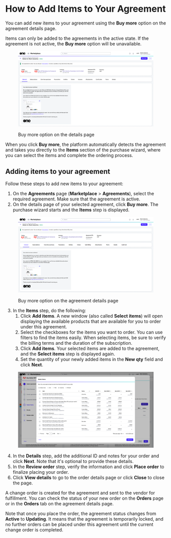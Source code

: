 # How to Add Items to Your Agreement

You can add new items to your agreement using the **Buy more** option on the agreement details page.&#x20;

Items can only be added to the agreements in the active state. If the agreement is not active, the **Buy more** option will be unavailable.&#x20;

<figure><img src="../../../.gitbook/assets/image (82).png" alt=""><figcaption><p> Buy more option on the details page</p></figcaption></figure>

When you click **Buy more**, the platform automatically detects the agreement and takes you directly to the **Items** section of the purchase wizard, where you can select the items and complete the ordering process.

## Adding items to your agreement <a href="#adding-new-items-to-your-agreement" id="adding-new-items-to-your-agreement"></a>

Follow these steps to add new items to your agreement:

1. On the **Agreements** page (**Marketplace** > **Agreements**), select the required agreement. Make sure that the agreement is active.
2. On the details page of your selected agreement, click **Buy more**. The purchase wizard starts and the **Items** step is displayed.&#x20;

<figure><img src="../../../.gitbook/assets/AgeementsDetails.png" alt=""><figcaption><p>Buy more option on the agreement details page</p></figcaption></figure>

3. In the **Items** step, do the following:
   1. Click **Add items**. A new window (also called **Select items**) will open displaying the available products that are available for you to order under this agreement.
   2. Select the checkboxes for the items you want to order. You can use filters to find the items easily. When selecting items, be sure to verify the billing terms and the duration of the subscription.
   3. Click **Add items**. Your selected items are added to the agreement, and the **Select items** step is displayed again.
   4. Set the quantity of your newly added items in the **New qty** field and click **Next**.

<figure><img src="../../../.gitbook/assets/image (9).png" alt=""><figcaption></figcaption></figure>

4. In the **Details** step, add the additional ID and notes for your order and click **Next**. Note that it's optional to provide these details.
5. In the **Review order** step, verify the information and click **Place order** to finalize placing your orde&#x72;_._
6. Click **View details** to go to the order details page or click **Close** to close the page.

A change order is created for the agreement and sent to the vendor for fulfillment. You can check the status of your new order on the **Orders** page or in the **Orders** tab on the agreement details page.

Note that once you place the order, the agreement status changes from **Active** to **Updating**. It means that the agreement is temporarily locked, and no further orders can be placed under this agreement until the current change order is completed.
